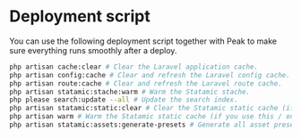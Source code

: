 # Deployment script

 You can use the following deployment script together with Peak to make sure everything runs smoothly after a deploy.

 ```bash
 php artisan cache:clear # Clear the Laravel application cache.
 php artisan config:cache # Clear and refresh the Laravel config cache.
 php artisan route:cache # Clear and refresh the Laravel route cache.
 php artisan statamic:stache:warm # Warm the Statamic stache.
 php please search:update --all # Update the search index.
 php artisan statamic:static:clear # Clear the Statamic static cache (if you use this).
 php artisan warm # Warm the Statamic static cache (if you use this / only available in Peak).
 php artisan statamic:assets:generate-presets # Generate all asset presets.
 ```
